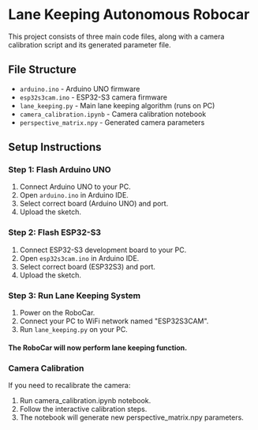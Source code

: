 # Lane Keeping Autonomous Robocar

This project consists of three main code files, along with a camera calibration script and its generated parameter file.

## File Structure
- `arduino.ino` - Arduino UNO firmware
- `esp32s3cam.ino` - ESP32-S3 camera firmware
- `lane_keeping.py` - Main lane keeping algorithm (runs on PC)
- `camera_calibration.ipynb` - Camera calibration notebook
- `perspective_matrix.npy` - Generated camera parameters

## Setup Instructions

### Step 1: Flash Arduino UNO
1. Connect Arduino UNO to your PC.
2. Open `arduino.ino` in Arduino IDE.
3. Select correct board (Arduino UNO) and port.
4. Upload the sketch.

### Step 2: Flash ESP32-S3
1. Connect ESP32-S3 development board to your PC.
2. Open `esp32s3cam.ino` in Arduino IDE.
3. Select correct board (ESP32S3) and port.
4. Upload the sketch.

### Step 3: Run Lane Keeping System
1. Power on the RoboCar.
2. Connect your PC to WiFi network named "ESP32S3CAM".
3. Run `lane_keeping.py` on your PC.

 #### The RoboCar will now perform lane keeping function.

 ### Camera Calibration
 If you need to recalibrate the camera:
1. Run camera_calibration.ipynb notebook.
2. Follow the interactive calibration steps.
3. The notebook will generate new perspective_matrix.npy parameters.




